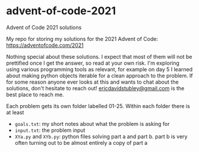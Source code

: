 # advent-of-code-2021
Advent of Code 2021 solutions

My repo for storing my solutions for the 2021 Advent of Code: https://adventofcode.com/2021

Nothing special about these solutions. I expect that most of them will not be prettified once I get the answer, so read at your own risk. I'm exploring using various programming tools as relevant, for example on day 5 I learned about making python objects iterable for a clean approach to the problem. If for some reason anyone ever looks at this and wants to chat about the solutions, don't hesitate to reach out! ericdavidstubley@gmail.com is the best place to reach me.

Each problem gets its own folder labelled 01-25.
Within each folder there is at least
- `goals.txt`: my short notes about what the problem is asking for
- `input.txt`: the problem input
- `XYa.py` and `XYb.py`: python files solving part a and part b. part b is very often turning out to be almost entirely a copy of part a
